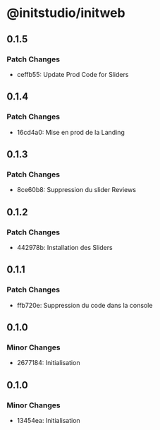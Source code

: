 # @initstudio/initweb

## 0.1.5

### Patch Changes

- ceffb55: Update Prod Code for Sliders

## 0.1.4

### Patch Changes

- 16cd4a0: Mise en prod de la Landing

## 0.1.3

### Patch Changes

- 8ce60b8: Suppression du slider Reviews

## 0.1.2

### Patch Changes

- 442978b: Installation des Sliders

## 0.1.1

### Patch Changes

- ffb720e: Suppression du code dans la console

## 0.1.0

### Minor Changes

- 2677184: Initialisation

## 0.1.0

### Minor Changes

- 13454ea: Initialisation
